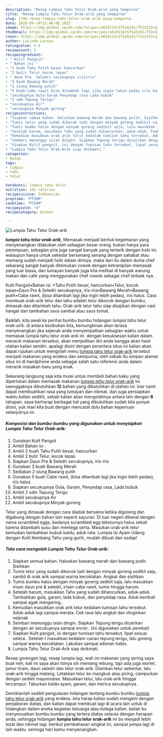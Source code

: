 ```yaml
---
description: "Resep Lumpia Tahu Telur Orak-arik yang Sempurna"
title: "Resep Lumpia Tahu Telur Orak-arik yang Sempurna"
slug: 1795-resep-lumpia-tahu-telur-orak-arik-yang-sempurna
date: 2020-09-14T12:46:08.102Z
image: https://img-global.cpcdn.com/recipes/a628114c575a5241/751x532cq70/lumpia-tahu-telur-orak-arik-foto-resep-utama.jpg
thumbnail: https://img-global.cpcdn.com/recipes/a628114c575a5241/751x532cq70/lumpia-tahu-telur-orak-arik-foto-resep-utama.jpg
cover: https://img-global.cpcdn.com/recipes/a628114c575a5241/751x532cq70/lumpia-tahu-telur-orak-arik-foto-resep-utama.jpg
author: Lucinda Larson
ratingvalue: 4.9
reviewcount: 3
recipeingredient:
- " Kulit Pangsit"
- " Bahan isi "
- "2 buah Tahu Putih besar hancurkan"
- "2 butir Telur kocok lepas"
- " Daun Pre  Seledri secukupnya irisiris"
- "3 buah Bawang Merah"
- "2 siung Bawang putih"
- "5 buah Cabe rawit bisa ditambah lagi jika ingin lebih pedas iris halus"
- "secukupnya Gula Garam Penyedap rasa Lada bubuk"
- "2 sdm Tepung Terigu"
- "secukupnya Air"
- "secukupnya Minyak goreng"
recipeinstructions:
- "Siapkan semua bahan. Haluskan bawang merah dan bawang putih. Sisihkan"
- "Tumis telur yang sudah dikocok tadi dengan minyak goreng sedikit saja, sambil di orak arik sampai warna kecoklatan. Angkat dan sisihkan"
- "Tumis bumbu halus dengan minyak goreng sedikit saja, lalu masukkan irisan daun pre &amp; seledri, irisan cabe rawit, tumis hingga harum."
- "Setelah harum, masukkan Tahu yang sudah dihancurkan, aduk-aduk. Tambahkan gula, garam, lada bubuk, dan penyedap rasa. Aduk kembali sampai agak mengering.."
- "Kemudian masukkan orak arik telur kedalam tumisan tahu tersebut. Aduk-aduk lagi sampai merata. Cek rasa lalu angkat dan dinginkan sejenak"
- "Sembari menunggu isian dingin. Siapkan Tepung terigu dicairkan dengan air secukupnya sampai encer.. (ini digunakan untuk perekat)"
- "Siapkan Kulit pangsit, isi dengan tumisan tahu tersebut, lipat sesuai selera.. Setelah t masukkan kedalam cairan tepung terigu, lalu goreng sampai warna kecoklatan. Lakukan sampai adonan habis."
- "Lumpia Tahu Telur Orak-Arik siap dnikmati."
categories:
- Resep
tags:
- lumpia
- tahu
- telur

katakunci: lumpia tahu telur 
nutrition: 141 calories
recipecuisine: Indonesian
preptime: "PT39M"
cooktime: "PT50M"
recipeyield: "4"
recipecategory: Dinner

---
```



![Lumpia Tahu Telur Orak-arik](https://img-global.cpcdn.com/recipes/a628114c575a5241/751x532cq70/lumpia-tahu-telur-orak-arik-foto-resep-utama.jpg)

<b><i>lumpia tahu telur orak-arik</i></b>, Memasak menjadi bentuk kegemaran yang menyenangkan dilakukan oleh sebagian besar orang. bukan hanya para perempuan, sebagian pria juga sangat banyak yang tertarik dengan hobi ini. walaupun hanya untuk sekedar bersenang senang dengan sahabat atau memang sudah menjadi hobi dalam dirinya. maka dari itu dalam dunia chef sekarang sangat banyak ditemukan cowok dengan ketrampilan memasak yang luar biasa, dan lumayan banyak juga kita melihat di banyak warung makan dan cafe yang menggunakan chef cowok sebagai chef terbaik nya.

Kulit Pangsit•Bahan isi :•Tahu Putih besar, hancurkan•Telur, kocok lepas•Daun Pre &amp; Seledri secukupnya, iris-iris•Bawang Merah•Bawang putih•Cabe rawit, (bisa ditambah lagi jika ingin lebih pedas), iris halus. Cara membuat orak-arik telur dan tahu adalah telur dikocok dengan bumbu, dimasak dan ditambah tahu. Orak-arik telur tahu siap disajikan dengan nasi hangat dan tambahan saus sambal atau saus tomat.

Baiklah, kita awali ke perihal bumbu bumbu hidangan <i>lumpia tahu telur orak-arik</i>. di antara kesibukan kita, kemungkinan akan terasa menyenangkan jika sejenak anda menyempatkan sebagian waktu untuk memasak lumpia tahu telur orak-arik ini. dengan kesuksesan kalian dalam meracik makanan tersebut, akan menjadikan diri anda bangga akan hasil olahan kalian sendiri. apalagi disini dengan perantara situs ini kalian akan dapat rujukan untuk mengolah menu <u>lumpia tahu telur orak-arik</u> tersebut menjadi makanan yang endess dan sempurna, oleh sebab itu simpan alamat situs ini di handphone anda sebagai salah satu referensi anda dalam meracik masakan baru yang enak.


Sekarang langsung saja kita mulai untuk membeli bahan baku yang diperlukan dalam memasak makanan <u><i>lumpia tahu telur orak-arik</i></u> ini. seenggaknya dibutuhkan <b>12</b> bahan yang dibutuhkan di olahan ini. biar nanti dapat membuahkan rasa yang lumayan dan nikmat. dan juga persiapkan waktu kalian sedikit, sebab kalian akan mengolahnya antara lain dengan <b>8</b> tahapan. saya berharap berbagai hal yang dibutuhkan sudah kita punyai disini, yuk mari kita buat dengan mencatat dulu bahan keperluan selanjutnya ini.

<!--inarticleads1-->

##### Komposisi dan bumbu-bumbu yang digunakan untuk menyiapkan Lumpia Tahu Telur Orak-arik:

1. Gunakan  Kulit Pangsit
1. Ambil  Bahan isi :
1. Ambil 2 buah Tahu Putih besar, hancurkan
1. Ambil 2 butir Telur, kocok lepas
1. Siapkan  Daun Pre &amp; Seledri secukupnya, iris-iris
1. Gunakan 3 buah Bawang Merah
1. Sediakan 2 siung Bawang putih
1. Gunakan 5 buah Cabe rawit, (bisa ditambah lagi jika ingin lebih pedas), iris halus
1. Siapkan secukupnya Gula, Garam, Penyedap rasa, Lada bubuk
1. Ambil 2 sdm Tepung Terigu
1. Ambil secukupnya Air
1. Ambil secukupnya Minyak goreng


Telur yang dimasak dengan cara diaduk bersama ketika digoreng dan digabung dengan bahan lain seperti sayuran. Di luar negeri dikenal dengan nama scrambled eggs, bedanya scrambled egg teksturnya halus sekali karena ditambahi susu dan mentega serta. Masukan orak-arik telur kemudian tambahkan bubuk kaldu, aduk rata. Lumpia Isi Ayam Udang dengan Kulit Kembang Tahu yang gurih, mudah dibuat dan sedap! 

<!--inarticleads2-->

##### Tata cara mengolah Lumpia Tahu Telur Orak-arik:

1. Siapkan semua bahan. Haluskan bawang merah dan bawang putih. Sisihkan
1. Tumis telur yang sudah dikocok tadi dengan minyak goreng sedikit saja, sambil di orak arik sampai warna kecoklatan. Angkat dan sisihkan
1. Tumis bumbu halus dengan minyak goreng sedikit saja, lalu masukkan irisan daun pre &amp; seledri, irisan cabe rawit, tumis hingga harum.
1. Setelah harum, masukkan Tahu yang sudah dihancurkan, aduk-aduk. Tambahkan gula, garam, lada bubuk, dan penyedap rasa. Aduk kembali sampai agak mengering..
1. Kemudian masukkan orak arik telur kedalam tumisan tahu tersebut. Aduk-aduk lagi sampai merata. Cek rasa lalu angkat dan dinginkan sejenak
1. Sembari menunggu isian dingin. Siapkan Tepung terigu dicairkan dengan air secukupnya sampai encer.. (ini digunakan untuk perekat)
1. Siapkan Kulit pangsit, isi dengan tumisan tahu tersebut, lipat sesuai selera.. Setelah t masukkan kedalam cairan tepung terigu, lalu goreng sampai warna kecoklatan. Lakukan sampai adonan habis.
1. Lumpia Tahu Telur Orak-Arik siap dnikmati.


Resep gorengan lagi, resep lumpia lagi, wah ini makanan yang sering saya buat neh, kali ini saya akan Isinya sih memang rebung, tapi ada juga wortel, jamur tiram, daun seledri dan telur orak-arik. Diamkan telur sebentar, lalu orak-arik hingga matang. Letakkan telur ke mangkuk atau piring, campurkan dengan sedikit mayonnaise. Masukkan telur, lalu orak-arik hingga tercampur. Taburkan kaldu ayam, garam, dan merica secukupnya. 

Demikianlah sedikit pengulasan hidangan tentang bumbu bumbu <u>lumpia tahu telur orak-arik</u> yang endess. kita harap kalian sudah mengerti dengan penjabaran diatas, dan kalian dapat membuat lagi di acara lain untuk di hidangkan dalam aneka kegiatan keluarga atau kolega kalian. kalian bs menyesuaikan bumbu bumbu yang tertera diatas selaras dengan harapan anda, sehingga hidangan <b>lumpia tahu telur orak-arik</b> ini bs menjadi lebih lezat dan nikmat lagi. berikut pembahasan singkat ini, sampai jumpa lagi di lain waktu. semoga hari kamu menyenangkan.
